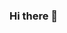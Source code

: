 ### Hi there 👋

<!--
**RohankumarM/RohankumarM** is a ✨ _special_ ✨ repository because its `README.md` (this file) appears on your GitHub profile.

[![Rohankumar's GitHub stats](https://github-readme-stats.vercel.app/api?username=rohankumarm)](https://github.com/anuraghazra/github-readme-stats)

Here are some ideas to get you started:

- 🔭 I’m currently a graduate student at Cal State East Bay.
- 🌱 I’m currently working towards being a Full Stack developer.
- 👯 I’m looking to collaborate on ...
- 🤔 I’m looking for help with ...
- 💬 Ask me about ...
- 📫 How to reach me: rohan.maisuria1997@gmail.com
- 😄 Pronouns: ...
- ⚡ Fun fact: COVID PANDEMIC - Stay at 127.0.0.1
-->
